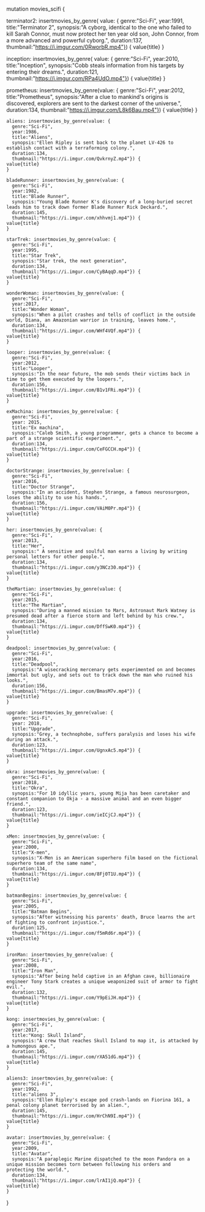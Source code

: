 mutation movies_scifi {

 terminator2: insertmovies_by_genre(
    value: { 
      genre:"Sci-Fi", 
      year:1991,
      title:"Terminator 2",
      synopsis:"A cyborg, identical to the one who failed to kill Sarah Connor, must now protect her ten year old son, John Connor, from a more advanced and powerful cyborg.",
      duration:137,
      thumbnail:"https://i.imgur.com/0RworbR.mp4"}) {
    value{title}
   }

 inception: insertmovies_by_genre(
    value: { 
      genre:"Sci-Fi", 
      year:2010,
      title:"Inception",
      synopsis:"Cobb steals information from his targets by entering their dreams.",
      duration:121,
      thumbnail:"https://i.imgur.com/RPa4UdO.mp4"}) {
    value{title}
   }
  
  prometheus: insertmovies_by_genre(value: { 
      genre:"Sci-Fi", 
      year:2012,
      title:"Prometheus",
      synopsis:"After a clue to mankind's origins is discovered, explorers are sent to the darkest corner of the universe.",
      duration:134,
      thumbnail:"https://i.imgur.com/L8k6Bau.mp4"}) {
    value{title}
    }
  
  	aliens: insertmovies_by_genre(value: { 
      genre:"Sci-Fi", 
      year:1986,
      title:"Aliens",
      synopsis:"Ellen Ripley is sent back to the planet LV-426 to establish contact with a terraforming colony.",
      duration:134,
      thumbnail:"https://i.imgur.com/QvkrnyZ.mp4"}) {
    value{title}
    }
  
    bladeRunner: insertmovies_by_genre(value: { 
      genre:"Sci-Fi", 
      year:1982,
      title:"Blade Runner",
      synopsis:"Young Blade Runner K's discovery of a long-buried secret leads him to track down former Blade Runner Rick Deckard.",
      duration:145,
      thumbnail:"https://i.imgur.com/xhhvmj1.mp4"}) {
    value{title}
    }

    starTrek: insertmovies_by_genre(value: { 
      genre:"Sci-Fi", 
      year:1995,
      title:"Star Trek",
      synopsis:"Star trek, the next generation",
      duration:134,
      thumbnail:"https://i.imgur.com/CyBAqqD.mp4"}) {
    value{title}
    }

    wonderWoman: insertmovies_by_genre(value: { 
      genre:"Sci-Fi", 
      year:2017,
      title:"Wonder Woman",
      synopsis:"When a pilot crashes and tells of conflict in the outside world, Diana, an Amazonian warrior in training, leaves home.",
      duration:134,
      thumbnail:"https://i.imgur.com/WHf4VQf.mp4"}) {
    value{title}
    }
    
    looper: insertmovies_by_genre(value: { 
      genre:"Sci-Fi", 
      year:2012,
      title:"Looper",
      synopsis:"In the near future, the mob sends their victims back in time to get them executed by the loopers.",
      duration:156,
      thumbnail:"https://i.imgur.com/B1v1FRi.mp4"}) {
    value{title}
    }

    exMachina: insertmovies_by_genre(value: { 
      genre:"Sci-Fi", 
      year: 2015,
      title:"Ex machina",
      synopsis:"Caleb Smith, a young programmer, gets a chance to become a part of a strange scientific experiment.",
      duration:134,
      thumbnail:"https://i.imgur.com/CeFGCCH.mp4"}) {
    value{title}
    }

    doctorStrange: insertmovies_by_genre(value: { 
      genre:"Sci-Fi", 
      year:2016,
      title:"Doctor Strange",
      synopsis:"In an accident, Stephen Strange, a famous neurosurgeon, loses the ability to use his hands.",
      duration:156,
      thumbnail:"https://i.imgur.com/VAiM0Pr.mp4"}) {
    value{title}
    }

    her: insertmovies_by_genre(value: { 
      genre:"Sci-Fi", 
      year:2013,
      title:"Her",
      synopsis:" A sensitive and soulful man earns a living by writing personal letters for other people.",
      duration:134,
      thumbnail:"https://i.imgur.com/y3NCz30.mp4"}) {
    value{title}
    }     

    theMartian: insertmovies_by_genre(value: { 
      genre:"Sci-Fi", 
      year:2015,
      title:"The Martian",
      synopsis:"During a manned mission to Mars, Astronaut Mark Watney is presumed dead after a fierce storm and left behind by his crew.",
      duration:134,
      thumbnail:"https://i.imgur.com/DffSwK0.mp4"}) {
    value{title}
    }

    deadpool: insertmovies_by_genre(value: { 
      genre:"Sci-Fi", 
      year:2016,
      title:"Deadpool",
      synopsis:"A wisecracking mercenary gets experimented on and becomes immortal but ugly, and sets out to track down the man who ruined his looks.",
      duration:156,
      thumbnail:"https://i.imgur.com/BmasM7v.mp4"}) {
    value{title}
    }
    
    upgrade: insertmovies_by_genre(value: { 
      genre:"Sci-Fi", 
      year: 2018,
      title:"Upgrade",
      synopsis:"Grey, a technophobe, suffers paralysis and loses his wife during an attack.",
      duration:123,
      thumbnail:"https://i.imgur.com/UgnxAc5.mp4"}) {
    value{title}
    }

    okra: insertmovies_by_genre(value: { 
      genre:"Sci-Fi", 
      year:2018,
      title:"Okra",
      synopsis:"For 10 idyllic years, young Mija has been caretaker and constant companion to Okja - a massive animal and an even bigger friend.",
      duration:123,
      thumbnail:"https://i.imgur.com/ieICjCJ.mp4"}) {
    value{title}
    }

    xMen: insertmovies_by_genre(value: { 
      genre:"Sci-Fi", 
      year:2000,
      title:"X-men",
      synopsis:"X-Men is an American superhero film based on the fictional superhero team of the same name",
      duration:134,
      thumbnail:"https://i.imgur.com/8Fj0T1U.mp4"}) {
    value{title}
    }

    batmanBegins: insertmovies_by_genre(value: { 
      genre:"Sci-Fi", 
      year:2005,
      title:"Batman Begins",
      synopsis:"After witnessing his parents' death, Bruce learns the art of fighting to confront injustice.",
      duration:125,
      thumbnail:"https://i.imgur.com/f5mRd6r.mp4"}) {
    value{title}
    } 

    ironMan: insertmovies_by_genre(value: { 
      genre:"Sci-Fi", 
      year:2008,
      title:"Iron Man",
      synopsis:"After being held captive in an Afghan cave, billionaire engineer Tony Stark creates a unique weaponized suit of armor to fight evil.",
      duration:132,
      thumbnail:"https://i.imgur.com/Y9pEiJH.mp4"}) {
    value{title}
    }
    
    kong: insertmovies_by_genre(value: { 
      genre:"Sci-Fi", 
      year:2017,
      title:"Kong: Skull Island",
      synopsis:"A crew that reaches Skull Island to map it, is attacked by a humongous ape.",
      duration:145,
      thumbnail:"https://i.imgur.com/rXA51dG.mp4"}) {
    value{title}
    }

    aliens3: insertmovies_by_genre(value: { 
      genre:"Sci-Fi", 
      year:1992,
      title:"aliens 3",
      synopsis:"Ellen Ripley's escape pod crash-lands on Fiorina 161, a penal colony planet terrorised by an alien.",
      duration:145,
      thumbnail:"https://i.imgur.com/HrChN9I.mp4"}) {
    value{title}
    }

    avatar: insertmovies_by_genre(value: { 
      genre:"Sci-Fi", 
      year:2009,
      title:"Avatar",
      synopsis:"A paraplegic Marine dispatched to the moon Pandora on a unique mission becomes torn between following his orders and protecting the world.",
      duration:134,
      thumbnail:"https://i.imgur.com/lrAI1jQ.mp4"}) {
    value{title}
    }
}
